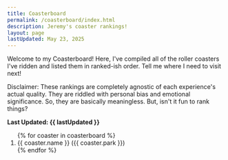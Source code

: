 ```yaml
---
title: Coasterboard
permalink: /coasterboard/index.html
description: Jeremy's coaster rankings!
layout: page
lastUpdated: May 23, 2025
---
```


Welcome to my Coasterboard! Here, I've compiled all of the roller coasters I've ridden and listed them in ranked-ish order. Tell me where I need to visit next!

Disclaimer: These rankings are completely agnostic of each experience's actual quality. They are riddled with personal bias and emotional significance. So, they are basically meaningless. But, isn't it fun to rank things?

**Last Updated: {{ lastUpdated }}**

<ol>
  {% for coaster in coasterboard %}
    <li>{{ coaster.name }} ({{ coaster.park }})</li>
  {% endfor %}
</ol>